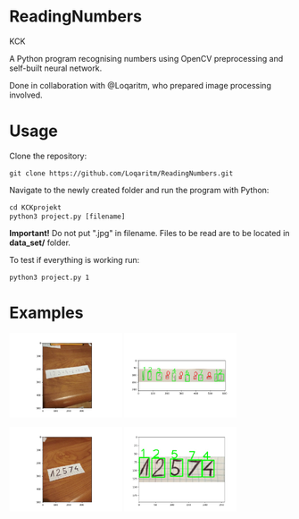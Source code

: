 # ReadingNumbers
KCK

A Python program recognising numbers using OpenCV preprocessing and self-built neural network.

Done in collaboration with @Loqaritm, who prepared image processing involved.

# Usage
Clone the repository:
```
git clone https://github.com/Loqaritm/ReadingNumbers.git
```
Navigate to the newly created folder and run the program with Python:
```
cd KCKprojekt
python3 project.py [filename]
```
**Important!** Do not put ".jpg" in filename. Files to be read are to be located in **data_set/** folder.

To test if everything is working run:
```
python3 project.py 1
```

# Examples

<p float="center">
  <img src="https://raw.githubusercontent.com/Loqaritm/ReadingNumbers/master/examples/original1.jpg" width="40%" />
  <img src="https://raw.githubusercontent.com/Loqaritm/ReadingNumbers/master/examples/output1.jpg" width="40%" /> 
</p>

<p float="center">
  <img src="https://raw.githubusercontent.com/Loqaritm/ReadingNumbers/master/examples/original2.jpg" width="40%" />
  <img src="https://raw.githubusercontent.com/Loqaritm/ReadingNumbers/master/examples/output2.jpg" width="40%" /> 
</p>
